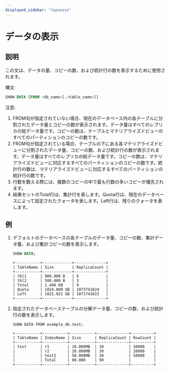 ```yaml
---
displayed_sidebar: "Japanese"
---
```


# データの表示

## 説明

この文は、データの量、コピーの数、および統計行の数を表示するために使用されます。

構文:

```sql
SHOW DATA [FROM <db_name>[.<table_name>]]
```

注意:

1. FROM句が指定されていない場合、現在のデータベース内の各テーブルに分割されたデータ量とコピーの数が表示されます。データ量はすべてのレプリカの総データ量です。コピーの数は、テーブルとマテリアライズドビューのすべてのパーティションのコピーの数です。
2. FROM句が指定されている場合、テーブルの下にある各マテリアライズドビューに分割されたデータ量、コピーの数、および統計行の数が表示されます。データ量はすべてのレプリカの総データ量です。コピーの数は、マテリアライズドビューに対応するすべてのパーティションのコピーの数です。統計行の数は、マテリアライズドビューに対応するすべてのパーティションの統計行の数です。
3. 行数を数える際には、複数のコピーの中で最も行数の多いコピーが優先されます。
4. 結果セットのTotal行は、集計行を表します。Quota行は、現在のデータベースによって設定されたクォータを表します。Left行は、残りのクォータを表します。

## 例

1. デフォルトのデータベースの各テーブルのデータ量、コピーの数、集計データ量、および集計コピーの数を表示します。

    ```sql
    SHOW DATA;
    ```

    ```plain text
    +-----------+-------------+--------------+
    | TableName | Size        | ReplicaCount |
    +-----------+-------------+--------------+
    | tbl1      | 900.000 B   | 6            |
    | tbl2      | 500.000 B   | 3            |
    | Total     | 1.400 KB    | 9            |
    | Quota     | 1024.000 GB | 1073741824   |
    | Left      | 1021.921 GB | 1073741815   |
    +-----------+-------------+--------------+
    ```

2. 指定されたデータベーステーブルの分解データ量、コピーの数、および統計行の数を表示します。

    ```plain text
    SHOW DATA FROM example_db.test;
    
    +-----------+-----------+-----------+--------------+----------+
    | TableName | IndexName | Size      | ReplicaCount | RowCount |
    +-----------+-----------+-----------+--------------+----------+
    | test      | r1        | 10.000MB  | 30           | 10000    |
    |           | r2        | 20.000MB  | 30           | 20000    |
    |           | test2     | 50.000MB  | 30           | 50000    |
    |           | Total     | 80.000    | 90           |          |
    +-----------+-----------+-----------+--------------+----------+
    ```
